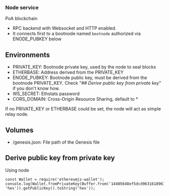 ### Node service
PoA blockchain 
- RPC backend with Websocket and HTTP enabled.
- It connects first to a bootnode named ```bootnode``` authorized via ENODE_PUBKEY below


## Environments

 * PRIVATE_KEY:  Bootnode private key, used by the node to seal blocks
 * ETHERBASE:    Address derived from the PRIVATE_KEY
 * ENODE_PUBKEY: Bootnode public key, must be derived from the bootnode PRIVATE_KEY. Check "*## Derive public key from private key*" if you don't know how.
 * WS_SECRET:    Ethstats password
 * CORS_DOMAIN:  Cross-Origin Resource Sharing, default to *

 If no PRIVATE_KEY or ETHERBASE could be set, the node will act as simple relay
 node.

## Volumes

 * /genesis.json: File path of the Genesis file

## Derive **public** key from **private** key

Using node

```
const Wallet = require('ethereumjs-wallet');
console.log(Wallet.fromPrivateKey(Buffer.from('14405648ef5dcd96316189670bbec064a5a0717ef48c8a0edfca9b2a1bddbc7f', 'hex')).getPublicKey().toString('hex'));
```